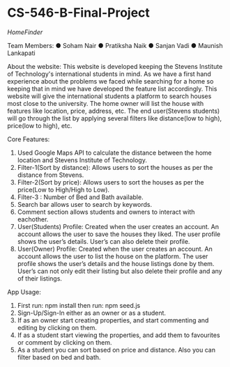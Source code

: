 # CS-546-B-Final-Project

*HomeFinder*

Team Members:
● Soham Nair
● Pratiksha Naik
● Sanjan Vadi
● Maunish Lankapati

About the website: This website is developed keeping the Stevens Institute of Technology's international students in mind. As we have a first hand experience about the problems we faced while searching for a home so keeping that in mind we have developed the feature list accordingly. This website will give the international students a platform to search houses most close to the university. The home owner will list the house with features like location, price, address, etc. The end user(Stevens students) will go through the list by applying several filters like distance(low to high), price(low to high), etc.

Core Features:
1. Used Google Maps API to calculate the distance between the home location and Stevens Institute of Technology.
2. Filter-1(Sort by distance): Allows users to sort the houses as per the distance from Stevens.
3. Filter-2(Sort by price): Allows users to sort the houses as per the price(Low to High/High to Low).
4. Filter-3 : Number of Bed and Bath available.
5. Search bar allows user to search by keywords.
6. Comment section allows students and owners to interact with eachother.
7. User(Students) Profile: Created when the user creates an account. An account allows the user to save the houses they liked. The user profile shows the user’s details. User’s can also delete their profile.
8. User(Owner) Profile: Created when the user creates an account. An account allows the user to list the house on the platform. The user profile shows the user’s details and the house listings done by them. User’s can not only edit their listing but also delete their profile and any of their listings.

App Usage:
1. First run: npm install then run: npm seed.js
2. Sign-Up/Sign-In either as an owner or as a student. 
3. If as an owner start creating properties, and start commenting and editing by clicking on them.
4. If as a student start viewing the properties, and add them to favourites or comment by clicking on them. 
5. As a student you can sort based on price and distance. Also you can filter based on bed and bath. 
